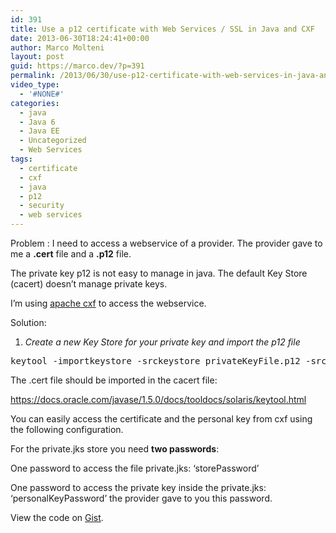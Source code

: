 ```yaml
---
id: 391
title: Use a p12 certificate with Web Services / SSL in Java and CXF
date: 2013-06-30T18:24:41+00:00
author: Marco Molteni
layout: post
guid: https://marco.dev/?p=391
permalink: /2013/06/30/use-p12-certificate-with-web-services-in-java-and-cxf/
video_type:
  - '#NONE#'
categories:
  - java
  - Java 6
  - Java EE
  - Uncategorized
  - Web Services
tags:
  - certificate
  - cxf
  - java
  - p12
  - security
  - web services
---
```

Problem : I need to access a webservice of a provider. The provider gave to me a **.cert** file and a **.p12** file.

The private key p12 is not easy to manage in java. The default Key Store (cacert) doesn’t manage private keys.

I’m using [apache cxf](https://cxf.apache.org/) to access the webservice.

Solution:

1. _Create a new Key Store for your private key and import the p12 file_

<pre class="brush: xml; title: ; notranslate" title="">keytool -importkeystore -srckeystore privateKeyFile.p12 -srcstoretype PKCS12 -destkeystore personalKeyStore.jks
</pre>

The .cert file should be imported in the cacert file:

<https://docs.oracle.com/javase/1.5.0/docs/tooldocs/solaris/keytool.html>

You can easily access the certificate and the personal key from cxf using the following configuration.
  
For the private.jks store you need **two passwords**:
  
One password to access the file private.jks: ‘storePassword’
  
One password to access the private key inside the private.jks: ‘personalKeyPassword’ the provider gave to you this password.

<div class="oembed-gist">
  <noscript>
    View the code on <a href="https://gist.github.com/marco76/5895736">Gist</a>.
  </noscript>
</div>
